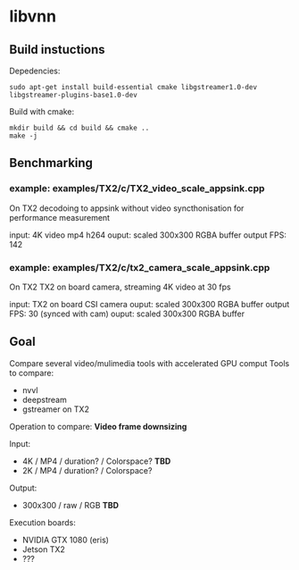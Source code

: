 # libvnn

## Build instuctions

Depedencies:
```shell
sudo apt-get install build-essential cmake libgstreamer1.0-dev libgstreamer-plugins-base1.0-dev
```
Build with cmake:

```shell
mkdir build && cd build && cmake ..
make -j
```


## Benchmarking
### example: examples/TX2/c/TX2_video_scale_appsink.cpp
  On TX2
  decodoing to appsink without video syncthonisation for performance measurement

  input: 4K video mp4 h264
  ouput: scaled 300x300 RGBA buffer
  output FPS: 142

### example: examples/TX2/c/tx2_camera_scale_appsink.cpp
  On TX2
  TX2 on board camera, streaming 4K video at 30 fps

  input: TX2 on board CSI camera
  ouput: scaled 300x300 RGBA buffer
  output FPS: 30 (synced with cam)
  ouput: scaled 300x300 RGBA buffer
## Goal
Compare several video/mulimedia tools with accelerated GPU comput
Tools to compare:
- nvvl
- deepstream
- gstreamer on TX2

Operation to compare:  **Video frame downsizing**

Input:
- 4K  / MP4 / duration? / Colorspace? **TBD**
- 2K / MP4 / duration? / Colorspace?

Output:
- 300x300 / raw / RGB **TBD**

Execution boards:
- NVIDIA GTX 1080 (eris)
- Jetson TX2
- ???

